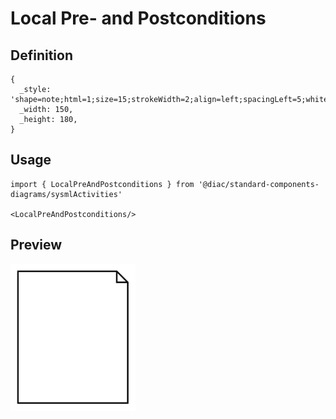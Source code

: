 # Local Pre- and Postconditions

## Definition

```
{
  _style: 'shape=note;html=1;size=15;strokeWidth=2;align=left;spacingLeft=5;whiteSpace=wrap;align=center;',
  _width: 150,
  _height: 180,
}
```

## Usage

```
import { LocalPreAndPostconditions } from '@diac/standard-components-diagrams/sysmlActivities'

<LocalPreAndPostconditions/>
```

## Preview

<img src="./local-pre-and-postconditions.png" width="200"/>
